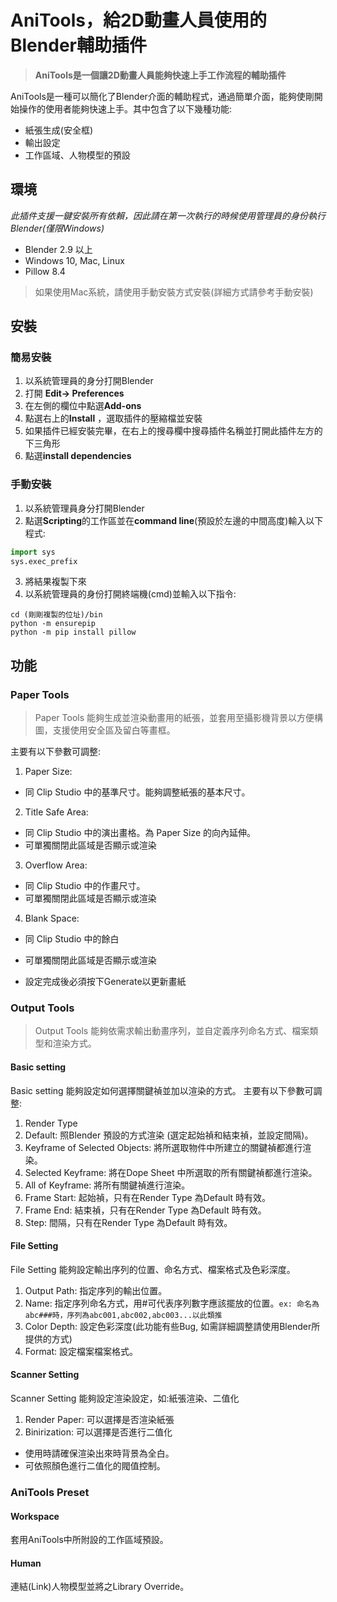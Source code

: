 # AniTools，給2D動畫人員使用的Blender輔助插件

> **AniTools是一個讓2D動畫人員能夠快速上手工作流程的輔助插件**



AniTools是一種可以簡化了Blender介面的輔助程式，通過簡單介面，能夠使剛開始操作的使用者能夠快速上手。其中包含了以下幾種功能:
* 紙張生成(安全框)
* 輸出設定
* 工作區域、人物模型的預設


## 環境
*此插件支援一鍵安裝所有依賴，因此請在第一次執行的時候使用管理員的身份執行Blender(僅限Windows)*

* Blender 2.9 以上
* Windows 10, Mac, Linux
* Pillow 8.4

>如果使用Mac系統，請使用手動安裝方式安裝(詳細方式請參考手動安裝)

## 安裝
### 簡易安裝
1. 以系統管理員的身分打開Blender
2. 打開 **Edit-> Preferences**
3. 在左側的欄位中點選**Add-ons**
4. 點選右上的**Install** ，選取插件的壓縮檔並安裝
5. 如果插件已經安裝完畢，在右上的搜尋欄中搜尋插件名稱並打開此插件左方的下三角形
6. 點選**install dependencies**

### 手動安裝
1. 以系統管理員身分打開Blender
2. 點選**Scripting**的工作區並在**command line**(預設於左邊的中間高度)輸入以下程式:
```python
import sys
sys.exec_prefix
```
3. 將結果複製下來
4. 以系統管理員的身份打開終端機(cmd)並輸入以下指令:
```
cd (剛剛複製的位址)/bin
python -m ensurepip
python -m pip install pillow
```

## 功能
### Paper Tools
> Paper Tools 能夠生成並渲染動畫用的紙張，並套用至攝影機背景以方便構圖，支援使用安全區及留白等畫框。

主要有以下參數可調整:
1. Paper Size:
 + 同 Clip Studio 中的基準尺寸。能夠調整紙張的基本尺寸。
2. Title Safe Area:
 + 同 Clip Studio 中的演出畫格。為 Paper Size 的向內延伸。
 + 可單獨關閉此區域是否顯示或渲染
3. Overflow Area:
 + 同 Clip Studio 中的作畫尺寸。
 + 可單獨關閉此區域是否顯示或渲染
4. Blank Space:
 + 同 Clip Studio 中的餘白
 + 可單獨關閉此區域是否顯示或渲染

+ 設定完成後必須按下Generate以更新畫紙

### Output Tools
> Output Tools 能夠依需求輸出動畫序列，並自定義序列命名方式、檔案類型和渲染方式。

#### Basic setting
Basic setting 能夠設定如何選擇關鍵禎並加以渲染的方式。
主要有以下參數可調整:
1. Render Type
 1. Default: 照Blender 預設的方式渲染 (選定起始禎和結束禎，並設定間隔)。
 2. Keyframe of Selected Objects: 將所選取物件中所建立的關鍵禎都進行渲染。
 3. Selected Keyframe: 將在Dope Sheet 中所選取的所有關鍵禎都進行渲染。
 4. All of Keyframe: 將所有關鍵禎進行渲染。
2. Frame Start: 起始禎，只有在Render Type 為Default 時有效。
3. Frame End: 結束禎，只有在Render Type 為Default 時有效。
3. Step: 間隔，只有在Render Type 為Default 時有效。

#### File Setting
File Setting 能夠設定輸出序列的位置、命名方式、檔案格式及色彩深度。
1. Output Path: 指定序列的輸出位置。
2. Name: 指定序列命名方式，用#可代表序列數字應該擺放的位置。`ex: 命名為abc###時，序列為abc001,abc002,abc003...以此類推`
3. Color Depth: 設定色彩深度(此功能有些Bug, 如需詳細調整請使用Blender所提供的方式)
4. Format: 設定檔案檔案格式。

#### Scanner Setting
Scanner Setting 能夠設定渲染設定，如:紙張渲染、二值化
1. Render Paper: 可以選擇是否渲染紙張
2. Binirization: 可以選擇是否進行二值化
 + 使用時請確保渲染出來時背景為全白。
 + 可依照顏色進行二值化的閥值控制。
### AniTools Preset
#### Workspace
套用AniTools中所附設的工作區域預設。
#### Human
連結(Link)人物模型並將之Library Override。

